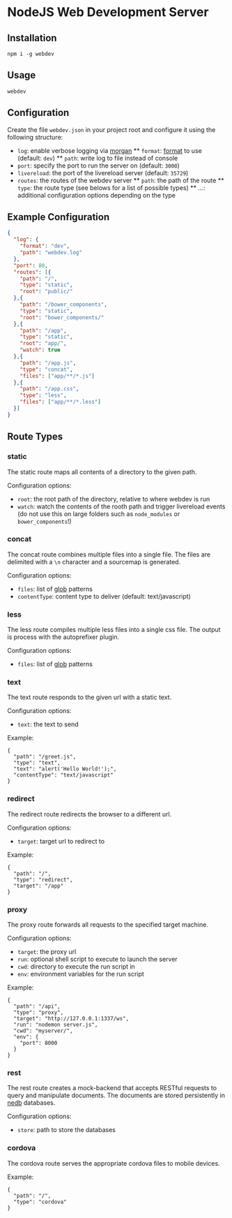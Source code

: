 # NodeJS Web Development Server

## Installation

    npm i -g webdev

## Usage

    webdev

## Configuration

Create the file `webdev.json` in your project root and configure it using the following structure:

* `log`: enable verbose logging via [morgan](https://github.com/expressjs/morgan)
** `format`: [format](https://github.com/expressjs/morgan#predefined-formats) to use (default: `dev`)
** `path`: write log to file instead of console
* `port`: specify the port to run the server on (default: `3000`)
* `livereload`: the port of the livereload server (default: `35729`)
* `routes`: the routes of the webdev server
** `path`: the path of the route
** `type`: the route type (see belows for a list of possible types)
** ...: additional configuration options depending on the type

## Example Configuration

```json
{
  "log": {
    "format": "dev",
    "path": "webdev.log"
  },
  "port": 80,
  "routes": [{
    "path": "/",
    "type": "static",
    "root": "public/"
  },{
    "path": "/bower_components",
    "type": "static",
    "root": "bower_components/"
  },{
    "path": "/app",
    "type": "static",
    "root": "app/",
    "watch": true
  },{
    "path": "/app.js",
    "type": "concat",
    "files": ["app/**/*.js"]
  },{
    "path": "/app.css",
    "type": "less",
    "files": ["app/**/*.less"]
  }]
}
```

## Route Types

### static

The static route maps all contents of a directory to the given path.

Configuration options:

* `root`: the root path of the directory, relative to where webdev is run
* `watch`: watch the contents of the rooth path and trigger livereload events (do not use this on large folders such as `node_modules` or `bower_components`!)

### concat

The concat route combines multiple files into a single file. The files are delimited with a `\n` character and a sourcemap is generated.

Configuration options:

* `files`: list of [glob](https://github.com/isaacs/node-glob) patterns
* `contentType`: content type to deliver (default: text/javascript)

### less

The less route compiles multiple less files into a single css file. The output is process with the autoprefixer plugin.

Configuration options:

* `files`: list of [glob](https://github.com/isaacs/node-glob) patterns

### text

The text route responds to the given url with a static text.

Configuration options:

* `text`: the text to send

Example:

```
{
  "path": "/greet.js",
  "type": "text",
  "text": "alert('Hello World!');",
  "contentType": "text/javascript"
}
```

### redirect

The redirect route redirects the browser to a different url.

Configuration options:

* `target`: target url to redirect to

Example:

```
{
  "path": "/",
  "type": "redirect",
  "target": "/app"
}
```

### proxy

The proxy route forwards all requests to the specified target machine.

Configuration options:

* `target`: the proxy url
* `run`: optional shell script to execute to launch the server
* `cwd`: directory to execute the run script in
* `env`: environment variables for the run script

Example:

```
{
  "path": "/api",
  "type": "proxy",
  "target": "http://127.0.0.1:1337/ws",
  "run": "nodemon server.js",
  "cwd": "myserver/",
  "env": {
    "port": 8000
  }
}
```

### rest

The rest route creates a mock-backend that accepts RESTful requests to query and manipulate documents. The documents are stored persistently in [nedb](https://github.com/louischatriot/nedb) databases.

Configuration options:

* `store`: path to store the databases

### cordova

The cordova route serves the appropriate cordova files to mobile devices.

Example:

```
{
  "path": "/",
  "type": "cordova"
}
```
